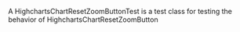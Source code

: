 A HighchartsChartResetZoomButtonTest is a test class for testing the behavior of HighchartsChartResetZoomButton